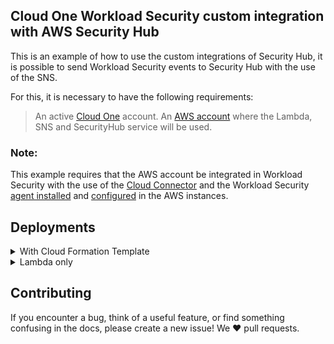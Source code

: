 ## Cloud One Workload Security custom integration with AWS Security Hub
This is an example of how to use the custom integrations of Security Hub, it is possible to send Workload Security events to Security Hub with the use of the SNS.

For this, it is necessary to have the following requirements:

> An active [Cloud One](https://cloudone.trendmicro.com/home) account.
> An [AWS account](https://aws.amazon.com/premiumsupport/knowledge-center/create-and-activate-aws-account/) where the Lambda, SNS and SecurityHub service will be used.

### Note:
This example requires that the AWS account be integrated in Workload Security with the use of the [Cloud Connector](https://cloudone.trendmicro.com/docs/workload-security/aws-add-quick/) and the Workload Security [agent installed](https://cloudone.trendmicro.com/docs/workload-security/aws-agent-install/) and [configured](https://cloudone.trendmicro.com/docs/workload-security/policy-create/) in the AWS instances.

## Deployments

<details>
<summary> With Cloud Formation Template </summary> 
In this repository you will find a CloudFormation template which will create the following infrastructure.

![Architecture](docs/ArchitectureCFT.png)

When the template completes its creation in the Outputs you will find the necessary information to make the configuration in Cloud One Workload Security.
> SNS Topic, AccessKey, SecretKey
> [SNS Integration Workload Security](https://cloudone.trendmicro.com/docs/workload-security/event-sns/#3.)
</details>

<details>
<summary>Lambda only</summary>
In this repository in the **src** folder you will find the Lambda code used which you can use to do the integration step by step.
following this documentation:

>[SNS Integration Workload Security](https://cloudone.trendmicro.com/docs/workload-security/event-sns/)
</details>

## Contributing
If you encounter a bug, think of a useful feature, or find something confusing in the docs, please create a new issue! We ❤️ pull requests.